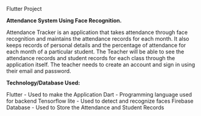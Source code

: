 Flutter Project

**Attendance System Using Face Recognition.**


Attendance Tracker is an application that takes attendance through face recognition and maintains the attendance records for each month. It also keeps records of personal details and the percentage of attendance for each month of a particular student. The Teacher will be able to see the attendance records and student records for each class through the application itself. The teacher needs to create an account and sign in using their email and password.

**Technology/Database Used:**

Flutter - Used to make the Application
Dart - Programming language used for backend
Tensorflow lite - Used to detect and recognize faces
Firebase Database - Used to Store the Attendance and Student Records 

